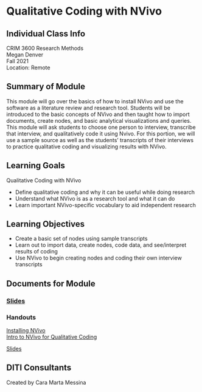 # Qualitative Coding with NVivo

## Individual Class Info
CRIM 3600 Research Methods
<br>
Megan Denver
<br>
Fall 2021
<br>
Location: Remote
<br>

## Summary of Module
This module will go over the basics of how to install NVivo and use the software as a literature review and research tool. Students will be introduced to the basic concepts of NVivo and then taught how to import documents, create nodes, and basic analytical visualizations and queries.
This module will ask students to choose one person to interview, transcribe that interview, and qualitatively code it using Nvivo. For this portion, we will use a sample source as well as the students’ transcripts of their interviews to practice qualitative coding and visualizing results with NVivo.

## Learning Goals
Qualitative Coding with NVivo
* Define qualitative coding and why it can be useful while doing research
* Understand what NVivo is as a research tool and what it can do
* Learn important NVivo-specific vocabulary to aid independent research  

## Learning Objectives
* Create a basic set of nodes using sample transcripts
* Learn out to import data, create nodes, code data, and see/interpret results of coding
* Use NVivo to begin creating nodes and coding their own interview transcripts

## Documents for Module

### [Slides](https://github.com/NULabNortheastern/digitalassignmentshowcase/blob/master/text_analysis/intro_to_nvivo/criminology_research_methods_fall2021_denver/Denver_%20FA21_%20NVivo%20slides.pptx.pdf)

### Handouts
[Installing NVivo](https://github.com/NULabNortheastern/digitalassignmentshowcase/blob/master/coding_qualitative/fa21-denver-crim6200-nvivo/Installing%20NVivo.docx.pdf)
<br/>
[Intro to NVivo for Qualitative Coding](https://github.com/NULabNortheastern/digitalassignmentshowcase/blob/master/coding_qualitative/fa21-denver-crim6200-nvivo/handout-NVivo.docx.pdf)

[Slides](https://github.com/NULabNortheastern/digitalassignmentshowcase/blob/master/coding_qualitative/fa21-denver-crim6200-nvivo/Denver_%20FA21_%20NVivo%20slides.pptx.pdf)


## DITI Consultants
Created by Cara Marta Messina

